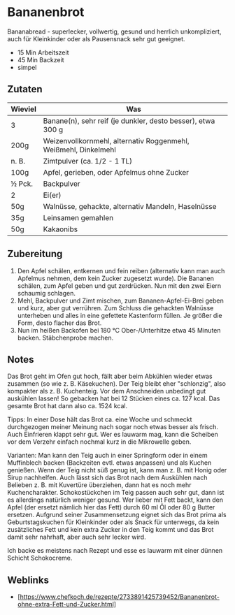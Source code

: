 # Bananenbrot

Bananabread - superlecker, vollwertig, gesund und herrlich unkompliziert, auch für Kleinkinder oder als Pausensnack sehr gut geeignet.

- 15 Min Arbeitszeit
- 45 Min Backzeit
- simpel

## Zutaten

| Wieviel | Was                                                              |
|---------|------------------------------------------------------------------|
| 3       | Banane(n), sehr reif (je dunkler, desto besser), etwa 300 g      |
| 200g    | 	Weizenvollkornmehl, alternativ Roggenmehl, Weißmehl, Dinkelmehl |
| n. B.   | 	Zimtpulver (ca. 1/2 - 1 TL)                                     |
| 100g    | 	Apfel, gerieben, oder Apfelmus ohne Zucker                      |
| ½ Pck.  | Backpulver                                                       |
| 2       | 	Ei(er)                                                          |
| 50g     | 	Walnüsse, gehackte, alternativ Mandeln, Haselnüsse              |
| 35g     | Leinsamen gemahlen                                               |
| 50g     | Kakaonibs                                                        |

## Zubereitung

1. Den Apfel schälen, entkernen und fein reiben (alternativ kann man auch Apfelmus nehmen, dem kein Zucker zugesetzt wurde). Die Bananen schälen, zum Apfel geben und gut zerdrücken. Nun mit den zwei Eiern schaumig schlagen.
2. Mehl, Backpulver und Zimt mischen, zum Bananen-Apfel-Ei-Brei geben und kurz, aber gut verrühren. Zum Schluss die gehackten Walnüsse unterheben und alles in eine gefettete Kastenform füllen. Je größer die Form, desto flacher das Brot.
3. Nun im heißen Backofen bei 180 °C Ober-/Unterhitze etwa 45 Minuten backen. Stäbchenprobe machen.

## Notes

Das Brot geht im Ofen gut hoch, fällt aber beim Abkühlen wieder etwas zusammen (so wie z. B. Käsekuchen). Der Teig bleibt eher "schlonzig", also kompakter als z. B. Kuchenteig. Vor dem Anschneiden unbedingt gut auskühlen lassen! So gebacken hat bei 12 Stücken eines ca. 127 kcal. Das gesamte Brot hat dann also ca. 1524 kcal.

Tipps: In einer Dose hält das Brot ca. eine Woche und schmeckt durchgezogen meiner Meinung nach sogar noch etwas besser als frisch. Auch Einfrieren klappt sehr gut.
Wer es lauwarm mag, kann die Scheiben vor dem Verzehr einfach nochmal kurz in die Mikrowelle geben.

Varianten: Man kann den Teig auch in einer Springform oder in einem Muffinblech backen (Backzeiten evtl. etwas anpassen) und als Kuchen genießen. Wenn der Teig nicht süß genug ist, kann man z. B. mit Honig oder Sirup nachhelfen.
Auch lässt sich das Brot nach dem Auskühlen nach Belieben z. B. mit Kuvertüre überziehen, dann hat es noch mehr Kuchencharakter.
Schokostückchen im Teig passen auch sehr gut, dann ist es allerdings natürlich weniger gesund.
Wer lieber mit Fett backt, kann den Apfel (der ersetzt nämlich hier das Fett) durch 60 ml Öl oder 80 g Butter ersetzen.
Aufgrund seiner Zusammensetzung eignet sich das Brot prima als Geburtstagskuchen für Kleinkinder oder als Snack für unterwegs, da kein zusätzliches Fett und kein extra Zucker in den Teig kommt und das Brot damit sehr nahrhaft, aber auch sehr lecker wird.

Ich backe es meistens nach Rezept und esse es lauwarm mit einer dünnen Schicht Schokocreme.

## Weblinks

- [https://www.chefkoch.de/rezepte/2733891425739452/Bananenbrot-ohne-extra-Fett-und-Zucker.html]